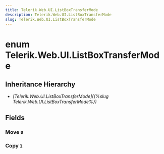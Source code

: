 ```yaml
---
title: Telerik.Web.UI.ListBoxTransferMode
description: Telerik.Web.UI.ListBoxTransferMode
slug: Telerik.Web.UI.ListBoxTransferMode
---
```


# enum Telerik.Web.UI.ListBoxTransferMode

## Inheritance Hierarchy

* *[Telerik.Web.UI.ListBoxTransferMode]({%slug Telerik.Web.UI.ListBoxTransferMode%})*

## Fields

### Move `0`

### Copy `1`


